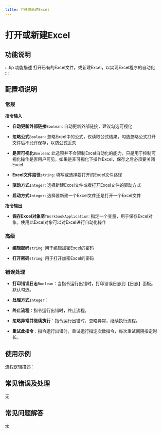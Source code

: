 ```yaml
---
title: 打开或新建Excel
---
```


# 打开或新建Excel

## 功能说明

:::tip 功能描述
打开已有的Excel文件，或新建Excel，以实现Excel程序的自动化
:::

## 配置项说明

### 常规

**指令输入**

- **自动更新外部链接**`Boolean`: 自动更新外部链接，建议勾选可视化

- **忽略公式**`Boolean`: 忽略Excel中的公式，仅读取公式结果，勾选忽略公式打开文件后不允许保存，以防公式丢失

- **是否可视化**`Boolean`: 此选项并不会限制Excel自动化的能力，只是用于控制可视化操作是否用户可见，如果是非可视化下操作Excel，保存之后必须要关闭Excel

- **Excel文件路径**`string`: 填写或选择要打开的Excel文件路径

- **驱动方式**`Integer`: 选择新建Excel文件或者打开Excel文件的驱动方式

- **启动方式**`Integer`: 选择要新建一个Excel文件还是打开一个Excel文件


**指令输出**

- **保存Excel对象至**`TWorkbookApplication`: 指定一个变量，用于保存Excel对象。使用此Excel对象可以对Excel进行自动化操作

### 高级

- **编辑密码**`string`: 用于编辑加密Excel的密码

- **打开密码**`string`: 用于打开加密Excel的密码

### 错误处理

- **打印错误日志**`Boolean`：当指令运行出错时，打印错误日志到【日志】面板。默认勾选。

- **处理方式**`Integer`：

 - **终止流程**：指令运行出错时，终止流程。

 - **忽略异常并继续执行**：指令运行出错时，忽略异常，继续执行流程。

 - **重试此指令**：指令运行出错时，重试运行指定次数指令，每次重试间隔指定时长。

## 使用示例

流程逻辑描述：

## 常见错误及处理

无

## 常见问题解答

无

